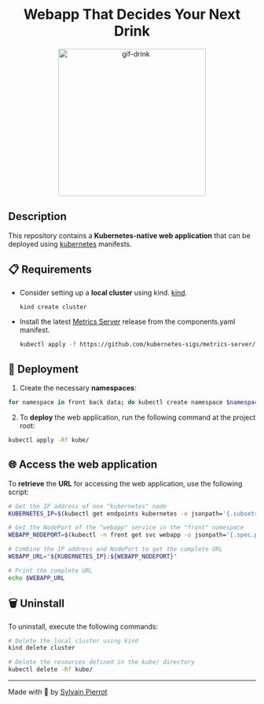 <h1 align="center">Webapp That Decides Your Next Drink</h1>

<p align="center">
    <img src="https://media.tenor.com/mBLX9j5CuMIAAAAC/thor-another.gif" alt="gif-drink" width=300 />
</p>

## Description

This repository contains a **Kubernetes-native web application** that can be deployed using [kubernetes](https://kubernetes.io/) manifests.

## 📋 Requirements

- Consider setting up a **local cluster** using kind. [kind](https://kind.sigs.k8s.io/docs/user/quick-start/#installation).
  ```bash
  kind create cluster
  ```

- Install the latest [Metrics Server](https://github.com/kubernetes-sigs/metrics-server) release from the components.yaml manifest.
  ```bash
  kubectl apply -f https://github.com/kubernetes-sigs/metrics-server/releases/latest/download/components.yaml
  ```

## 🚀 Deployment

1. Create the necessary **namespaces**:

```bash
for namespace in front back data; do kubectl create namespace $namespace; done
```

2. To **deploy** the web application, run the following command at the project root:

```bash
kubectl apply -Rf kube/
```

## 🌐 Access the web application 

To **retrieve** the **URL** for accessing the web application, use the following script:

```bash
# Get the IP address of one "kubernetes" node
KUBERNETES_IP=$(kubectl get endpoints kubernetes -o jsonpath='{.subsets[0].addresses[0].ip}')

# Get the NodePort of the "webapp" service in the "front" namespace
WEBAPP_NODEPORT=$(kubectl -n front get svc webapp -o jsonpath='{.spec.ports[0].nodePort}')

# Combine the IP address and NodePort to get the complete URL
WEBAPP_URL="${KUBERNETES_IP}:${WEBAPP_NODEPORT}"

# Print the complete URL
echo $WEBAPP_URL
```

## 🗑️ Uninstall

To uninstall, execute the following commands:

```bash
# Delete the local cluster using kind
kind delete cluster
```

```bash
# Delete the resources defined in the kube/ directory
kubectl delete -Rf kube/
```

---

Made with :sparkling_heart: by [Sylvain Pierrot](https://github.com/sylvain-pierrot)